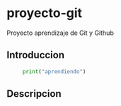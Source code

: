 # proyecto-git
Proyecto aprendizaje de Git y Github

## Introduccion

```python
     print("aprendiendo")
```

## Descripcion
